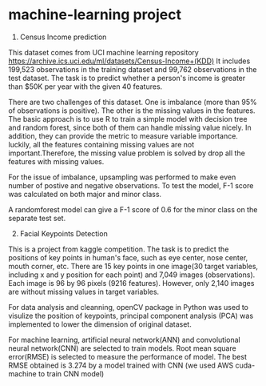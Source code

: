 # machine-learning project
1. Census Income prediction

This dataset comes from UCI machine learning repository https://archive.ics.uci.edu/ml/datasets/Census-Income+(KDD)
It includes 199,523 observations in the training dataset and 99,762 observations in the test dataset. The task is to
predict whether a person's income is greater than $50K per year with the given 40 features.

There are two challenges of this dataset. One is imbalance (more than 95% of observations is positive). The other is the 
missing values in the features. The basic approach is to use R to train a simple model with decision tree and random forest,
since both of them can handle missing value nicely. In addition, they can provide the metric to measure variable importance.
luckily, all the features containing missing values are not important.Therefore, the missing value problem is solved 
by drop all the features with missing values.

For the issue of imbalance, upsampling was performed to make even number of postive and negative observations. To test
the model, F-1 score was calculated on both major and minor class.

A randomforest model can give a F-1 score of 0.6 for the minor class on the separate test set.

2. Facial Keypoints Detection

This is a project from kaggle competition. The task is to predict the positions of key points in human's face, such as eye center, nose center, mouth corner, etc. There are 15 key points in one image(30 target variables, including x and y position for each point) and 7,049 images (observations). Each image is 96 by 96 pixels (9216 features). However, only 2,140 images are without missing values in target variables.

For data analysis and cleanning, openCV package in Python was used to visulize the position of keypoints, principal component analysis (PCA) was implemented to lower the dimension of original dataset. 

For machine learning, artificial neural network(ANN) and convolutional neural network(CNN) are selected to train models. Root mean square error(RMSE) is selected to measure the performance of model. The best RMSE obtained is 3.274 by a model trained with CNN (we used AWS cuda-machine to train CNN model)

